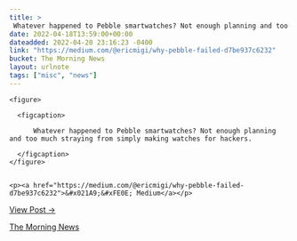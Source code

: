 ```yaml
---
title: > 
 Whatever happened to Pebble smartwatches? Not enough planning and too much straying from simply making watches for hackers.
date: 2022-04-18T13:59:00+00:00
dateadded: 2022-04-20 23:16:23 -0400
link: "https://medium.com/@ericmigi/why-pebble-failed-d7be937c6232"
bucket: The Morning News
layout: urlnote
tags: ["misc", "news"]
--- 
```




  
    
  

  
    <figure>
      
      <figcaption>
        
          Whatever happened to Pebble smartwatches? Not enough planning and too much straying from simply making watches for hackers.
        
      </figcaption>
    </figure>

    
    <p><a href="https://medium.com/@ericmigi/why-pebble-failed-d7be937c6232">&#x021A9;&#xFE0E; Medium</a></p>
    
  
  <p><a href="https://themorningnews.org/p/whatever-happened-to-pebble-smartwatches">View Post &rarr;</a></p>



 <!-- end excerpt --> 
<div class='bucket'><a class='internal-link' href='/buckets/the-morning-news'>The Morning News</a></div> 
